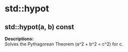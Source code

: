 # std::hypot

## std::hypot(a, b) const

**Descriptions:**  
Solves the Pythagorean Theorem (a^2 + b^2 = c^2) for c.